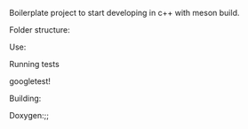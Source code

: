 Boilerplate project to start developing in c++ with meson build.

Folder structure:


Use:

Running tests

googletest!

Building:

Doxygen:;;
